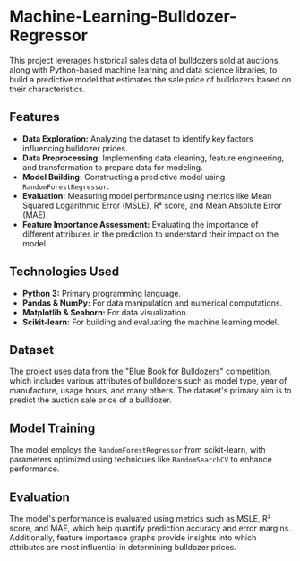 # Machine-Learning-Bulldozer-Regressor

This project leverages historical sales data of bulldozers sold at auctions, along with Python-based machine learning and data science libraries, to build a predictive model that estimates the sale price of bulldozers based on their characteristics.

## Features
- **Data Exploration:** Analyzing the dataset to identify key factors influencing bulldozer prices.
- **Data Preprocessing:** Implementing data cleaning, feature engineering, and transformation to prepare data for modeling.
- **Model Building:** Constructing a predictive model using `RandomForestRegressor`.
- **Evaluation:** Measuring model performance using metrics like Mean Squared Logarithmic Error (MSLE), R² score, and Mean Absolute Error (MAE).
- **Feature Importance Assessment:** Evaluating the importance of different attributes in the prediction to understand their impact on the model.

## Technologies Used
- **Python 3:** Primary programming language.
- **Pandas & NumPy:** For data manipulation and numerical computations.
- **Matplotlib & Seaborn:** For data visualization.
- **Scikit-learn:** For building and evaluating the machine learning model.

## Dataset
The project uses data from the "Blue Book for Bulldozers" competition, which includes various attributes of bulldozers such as model type, year of manufacture, usage hours, and many others. The dataset's primary aim is to predict the auction sale price of a bulldozer.

## Model Training
The model employs the `RandomForestRegressor` from scikit-learn, with parameters optimized using techniques like `RandomSearchCV` to enhance performance.

## Evaluation
The model's performance is evaluated using metrics such as MSLE, R² score, and MAE, which help quantify prediction accuracy and error margins. Additionally, feature importance graphs provide insights into which attributes are most influential in determining bulldozer prices.
